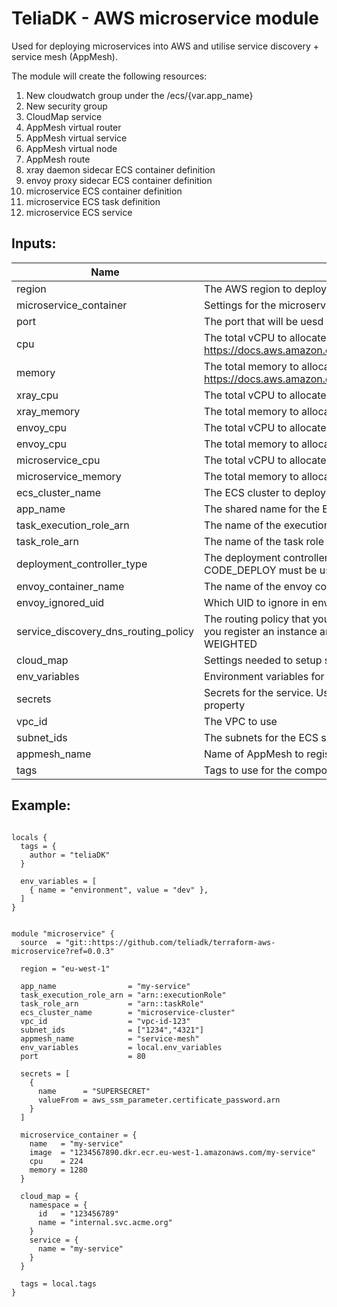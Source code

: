 # TeliaDK - AWS microservice module

Used for deploying microservices into AWS and utilise service discovery + service mesh (AppMesh).

The module will create the following resources:

1. New cloudwatch group under the /ecs/{var.app_name}
2. New security group
3. CloudMap service
4. AppMesh virtual router
5. AppMesh virtual service
6. AppMesh virtual node
7. AppMesh route
8. xray daemon sidecar ECS container definition
9. envoy proxy sidecar ECS container definition
10. microservice ECS container definition
11. microservice ECS task definition
12. microservice ECS service

## Inputs:

| Name                                 | Description                                                                                                                                                              |     Type     |  Default   | Required |
| ------------------------------------ | ------------------------------------------------------------------------------------------------------------------------------------------------------------------------ | :----------: | :--------: | :------: |
| region                               | The AWS region to deploy the compute module in                                                                                                                           |    string    | eu-west-1  |    no    |
| microservice_container               | Settings for the microservice container                                                                                                                                  |    object    |     -      |   yes    |
| port                                 | The port that will be uesd for port mapping <HOST>:<CONTAINER>                                                                                                           |    number    |    8080    |    no    |
| cpu                                  | The total vCPU to allocate for the ECS service. Valid configuration at https://docs.aws.amazon.com/AmazonECS/latest/developerguide/AWS_Fargate.html                      |    number    |    512     |    no    |
| memory                               | The total memory to allocate for the ECS service. Valid configuration at https://docs.aws.amazon.com/AmazonECS/latest/developerguide/AWS_Fargate.html                    |    number    |    2048    |    no    |
| xray_cpu                             | The total vCPU to allocate to the xray container                                                                                                                         |    number    |     32     |    no    |
| xray_memory                          | The total memory to allocate to the xray container                                                                                                                       |    number    |    256     |    no    |
| envoy_cpu                            | The total vCPU to allocate to the envoy container                                                                                                                        |    number    |    256     |    no    |
| envoy_cpu                            | The total memory to allocate to the envoy container                                                                                                                      |    number    |    512     |    no    |
| microservice_cpu                     | The total vCPU to allocate to the microservice                                                                                                                           |    number    |    224     |    no    |
| microservice_memory                  | The total memory to allocate to the microservice                                                                                                                         |    number    |    1280    |    no    |
| ecs_cluster_name                     | The ECS cluster to deploy the ECS Fargate into                                                                                                                           |    string    |     -      |   yes    |
| app_name                             | The shared name for the ECS Fargate service and task definitions                                                                                                         |    string    |     -      |   yes    |
| task_execution_role_arn              | The name of the execution role to use with the service                                                                                                                   |    string    |    null    |    no    |
| task_role_arn                        | The name of the task role to use with the service                                                                                                                        |    string    |    null    |    no    |
| deployment_controller_type           | The deployment controller type to use in ECS service. For blue/green, CODE_DEPLOY must be used                                                                           |    string    |    ECS     |    no    |
| envoy_container_name                 | The name of the envoy container to be used in AppMesh proxy                                                                                                              |    string    |   envoy    |    no    |
| envoy_ignored_uid                    | Which UID to ignore in envoy docker container                                                                                                                            |    string    |    1337    |    no    |
| service_discovery_dns_routing_policy | The routing policy that you want to apply to all records that Route 53 creates when you register an instance and specify the service. Valid Values: MULTIVALUE, WEIGHTED |    string    | MULTIVALUE |    no    |
| cloud_map                            | Settings needed to setup service discovery through AWS CloudMap                                                                                                          |    object    |     -      |   yes    |
| env_variables                        | Environment variables for the service                                                                                                                                    |    object    |    null    |    no    |
| secrets                              | Secrets for the service. Use arn of paramaters in parameter store for the valueFrom property                                                                             |    object    |    null    |    no    |
| vpc_id                               | The VPC to use                                                                                                                                                           |    string    |     -      |   yes    |
| subnet_ids                           | The subnets for the ECS service network configuration                                                                                                                    | list(string) |     -      |   yes    |
| appmesh_name                         | Name of AppMesh to register service components in                                                                                                                        |    string    |     -      |   yes    |
| tags                                 | Tags to use for the components created by the module                                                                                                                     | map(string)  |     -      |   yes    |

## Example:

```hcl

locals {
  tags = {
    author = "teliaDK"
  }

  env_variables = [
    { name = "environment", value = "dev" },
  ]
}


module "microservice" {
  source  = "git::https://github.com/teliadk/terraform-aws-microservice?ref=0.0.3"

  region = "eu-west-1"

  app_name                = "my-service"
  task_execution_role_arn = "arn::executionRole"
  task_role_arn           = "arn::taskRole"
  ecs_cluster_name        = "microservice-cluster"
  vpc_id                  = "vpc-id-123"
  subnet_ids              = ["1234","4321"]
  appmesh_name            = "service-mesh"
  env_variables           = local.env_variables
  port                    = 80

  secrets = [
    {
      name      = "SUPERSECRET"
      valueFrom = aws_ssm_parameter.certificate_password.arn
    }
  ]

  microservice_container = {
    name   = "my-service"
    image  = "1234567890.dkr.ecr.eu-west-1.amazonaws.com/my-service"
    cpu    = 224
    memory = 1280
  }

  cloud_map = {
    namespace = {
      id   = "123456789"
      name = "internal.svc.acme.org"
    }
    service = {
      name = "my-service"
    }
  }

  tags = local.tags
}
```
